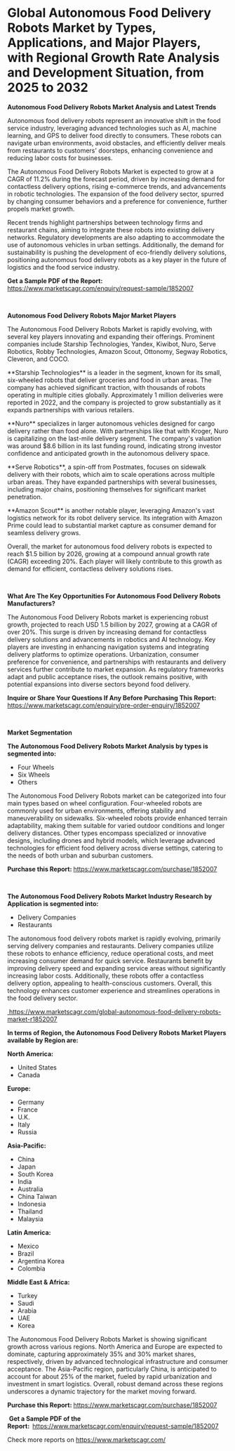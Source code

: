 <p><h1>Global Autonomous Food Delivery Robots Market by Types, Applications, and Major Players, with Regional Growth Rate Analysis and Development Situation, from 2025 to 2032</h1></p><p><strong>Autonomous Food Delivery Robots Market Analysis and Latest Trends</strong></p>
<p><p>Autonomous food delivery robots represent an innovative shift in the food service industry, leveraging advanced technologies such as AI, machine learning, and GPS to deliver food directly to consumers. These robots can navigate urban environments, avoid obstacles, and efficiently deliver meals from restaurants to customers' doorsteps, enhancing convenience and reducing labor costs for businesses.</p><p>The Autonomous Food Delivery Robots Market is expected to grow at a CAGR of 11.2% during the forecast period, driven by increasing demand for contactless delivery options, rising e-commerce trends, and advancements in robotic technologies. The expansion of the food delivery sector, spurred by changing consumer behaviors and a preference for convenience, further propels market growth. </p><p>Recent trends highlight partnerships between technology firms and restaurant chains, aiming to integrate these robots into existing delivery networks. Regulatory developments are also adapting to accommodate the use of autonomous vehicles in urban settings. Additionally, the demand for sustainability is pushing the development of eco-friendly delivery solutions, positioning autonomous food delivery robots as a key player in the future of logistics and the food service industry.</p></p>
<p><strong>Get a Sample PDF of the Report:&nbsp;</strong> <a href="https://www.marketscagr.com/enquiry/request-sample/1852007?utm_campaign=1902&utm_medium=2&utm_source=Github&utm_content=ia&utm_term=07012025&utm_id=autonomous-food-delivery-robots">https://www.marketscagr.com/enquiry/request-sample/1852007</a></p>
<p>&nbsp;</p>
<p><strong>Autonomous Food Delivery Robots Major Market Players</strong></p>
<p><p>The Autonomous Food Delivery Robots Market is rapidly evolving, with several key players innovating and expanding their offerings. Prominent companies include Starship Technologies, Yandex, Kiwibot, Nuro, Serve Robotics, Robby Technologies, Amazon Scout, Ottonomy, Segway Robotics, Cleveron, and COCO.</p><p>**Starship Technologies** is a leader in the segment, known for its small, six-wheeled robots that deliver groceries and food in urban areas. The company has achieved significant traction, with thousands of robots operating in multiple cities globally. Approximately 1 million deliveries were reported in 2022, and the company is projected to grow substantially as it expands partnerships with various retailers.</p><p>**Nuro** specializes in larger autonomous vehicles designed for cargo delivery rather than food alone. With partnerships like that with Kroger, Nuro is capitalizing on the last-mile delivery segment. The company's valuation was around $8.6 billion in its last funding round, indicating strong investor confidence and anticipated growth in the autonomous delivery space.</p><p>**Serve Robotics**, a spin-off from Postmates, focuses on sidewalk delivery with their robots, which aim to scale operations across multiple urban areas. They have expanded partnerships with several businesses, including major chains, positioning themselves for significant market penetration.</p><p>**Amazon Scout** is another notable player, leveraging Amazon's vast logistics network for its robot delivery service. Its integration with Amazon Prime could lead to substantial market capture as consumer demand for seamless delivery grows.</p><p>Overall, the market for autonomous food delivery robots is expected to reach $1.5 billion by 2026, growing at a compound annual growth rate (CAGR) exceeding 20%. Each player will likely contribute to this growth as demand for efficient, contactless delivery solutions rises.</p></p>
<p>&nbsp;</p>
<p><strong>What Are The Key Opportunities For Autonomous Food Delivery Robots Manufacturers?</strong></p>
<p><p>The Autonomous Food Delivery Robots market is experiencing robust growth, projected to reach USD 1.5 billion by 2027, growing at a CAGR of over 20%. This surge is driven by increasing demand for contactless delivery solutions and advancements in robotics and AI technology. Key players are investing in enhancing navigation systems and integrating delivery platforms to optimize operations. Urbanization, consumer preference for convenience, and partnerships with restaurants and delivery services further contribute to market expansion. As regulatory frameworks adapt and public acceptance rises, the outlook remains positive, with potential expansions into diverse sectors beyond food delivery.</p></p>
<p><strong>Inquire or Share Your Questions If Any Before Purchasing This Report:</strong> <a href="https://www.marketscagr.com/enquiry/pre-order-enquiry/1852007?utm_campaign=1902&utm_medium=2&utm_source=Github&utm_content=ia&utm_term=07012025&utm_id=autonomous-food-delivery-robots">https://www.marketscagr.com/enquiry/pre-order-enquiry/1852007</a></p>
<p>&nbsp;</p>
<p><strong>Market Segmentation</strong></p>
<p><strong>The Autonomous Food Delivery Robots Market Analysis by types is segmented into:</strong></p>
<p><ul><li>Four Wheels</li><li>Six Wheels</li><li>Others</li></ul></p>
<p><p>The Autonomous Food Delivery Robots market can be categorized into four main types based on wheel configuration. Four-wheeled robots are commonly used for urban environments, offering stability and maneuverability on sidewalks. Six-wheeled robots provide enhanced terrain adaptability, making them suitable for varied outdoor conditions and longer delivery distances. Other types encompass specialized or innovative designs, including drones and hybrid models, which leverage advanced technologies for efficient food delivery across diverse settings, catering to the needs of both urban and suburban customers.</p></p>
<p><strong>Purchase this Report:&nbsp;</strong><a href="https://www.marketscagr.com/purchase/1852007?utm_campaign=1902&utm_medium=2&utm_source=Github&utm_content=ia&utm_term=07012025&utm_id=autonomous-food-delivery-robots">https://www.marketscagr.com/purchase/1852007</a></p>
<p>&nbsp;</p>
<p><strong>The Autonomous Food Delivery Robots Market Industry Research by Application is segmented into:</strong></p>
<p><ul><li>Delivery Companies</li><li>Restaurants</li></ul></p>
<p><p>The autonomous food delivery robots market is rapidly evolving, primarily serving delivery companies and restaurants. Delivery companies utilize these robots to enhance efficiency, reduce operational costs, and meet increasing consumer demand for quick service. Restaurants benefit by improving delivery speed and expanding service areas without significantly increasing labor costs. Additionally, these robots offer a contactless delivery option, appealing to health-conscious customers. Overall, this technology enhances customer experience and streamlines operations in the food delivery sector.</p></p>
<p><a href="https://www.marketscagr.com/global-autonomous-food-delivery-robots-market-r1852007?utm_campaign=1902&utm_medium=2&utm_source=Github&utm_content=ia&utm_term=07012025&utm_id=autonomous-food-delivery-robots">&nbsp;https://www.marketscagr.com/global-autonomous-food-delivery-robots-market-r1852007</a></p>
<p><strong>In terms of Region, the Autonomous Food Delivery Robots Market Players available by Region are:</strong></p>
<p>
    <p> <strong> North America: </strong>
        <ul>
            <li>United States</li>
            <li>Canada</li>
        </ul>
        </p> 
    <p> <strong> Europe: </strong>
        <ul>
            <li>Germany</li>
            <li>France</li>
            <li>U.K.</li>
            <li>Italy</li>
            <li>Russia</li>
        </ul>
        </p> 
    <p> <strong> Asia-Pacific: </strong>
        <ul>
            <li>China</li>
            <li>Japan</li>
            <li>South Korea</li>
            <li>India</li>
            <li>Australia</li>
            <li>China Taiwan</li>
            <li>Indonesia</li>
            <li>Thailand</li>
            <li>Malaysia</li>
        </ul>
        </p> 
    <p> <strong> Latin America: </strong>
        <ul>
            <li>Mexico</li>
            <li>Brazil</li>
            <li>Argentina Korea</li>
            <li>Colombia</li>
        </ul>
        </p> 
    <p> <strong> Middle East & Africa: </strong>
        <ul>
            <li>Turkey</li>
            <li>Saudi</li>
            <li>Arabia</li>
            <li>UAE</li>
            <li>Korea</li>
        </ul>
    </p>
    </p>
<p><p>The Autonomous Food Delivery Robots Market is showing significant growth across various regions. North America and Europe are expected to dominate, capturing approximately 35% and 30% market shares, respectively, driven by advanced technological infrastructure and consumer acceptance. The Asia-Pacific region, particularly China, is anticipated to account for about 25% of the market, fueled by rapid urbanization and investment in smart logistics. Overall, robust demand across these regions underscores a dynamic trajectory for the market moving forward.</p></p>
<p><strong>Purchase this Report: </strong><a href="https://www.marketscagr.com/purchase/1852007?utm_campaign=1902&utm_medium=2&utm_source=Github&utm_content=ia&utm_term=07012025&utm_id=autonomous-food-delivery-robots">https://www.marketscagr.com/purchase/1852007</a></p>
<p>&nbsp;<strong>Get a Sample PDF of the Report:&nbsp;&nbsp;</strong><a href="https://www.marketscagr.com/enquiry/request-sample/1852007?utm_campaign=1902&utm_medium=2&utm_source=Github&utm_content=ia&utm_term=07012025&utm_id=autonomous-food-delivery-robots">https://www.marketscagr.com/enquiry/request-sample/1852007</a></p>
<p><strong></strong></p>
<p>Check more reports on <a href="https://www.marketscagr.com/?utm_campaign=1902&utm_medium=2&utm_source=Github&utm_content=ia&utm_term=07012025&utm_id=autonomous-food-delivery-robots">https://www.marketscagr.com/</a></p>